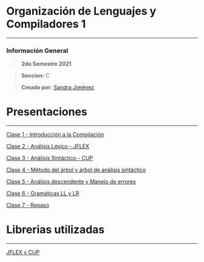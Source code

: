 # Organización de Lenguajes y Compiladores 1 
-------

### Información General 

>  **2do Semestre 2021**  

>  **Seccion:** C

>  **Creado por:** [Sandra Jiménez](https://github.com/sandraeu) 


# Presentaciones 
--------
[Clase 1 - Introducción a la Compilación](https://docs.google.com/presentation/d/1orP_CU1iKt4uRPA5sR2VucdFrP817wwhWCuzJ1qiswQ/edit?usp=sharing)

[Clase 2 - Análisis Léxico - JFLEX](https://docs.google.com/presentation/d/16RTUGsFJQ38OUJNYZTXFD_ND-xuOdRre9v5tSVFunhU/edit?usp=sharing)

[Clase 3 - Análisis Sintáctico - CUP](https://docs.google.com/presentation/d/1HgjbXviFqygMpXld-h-vmRR2dZgXFvQ9ti9-L9oqFq8/edit?usp=sharing)

[Clase 4 - Método del árbol y árbol de análisis sintáctico](https://docs.google.com/presentation/d/1N9Q6Dm5gTrjkF_qn-6CeCvse21u0i8idquTJ0swvKyk/edit?usp=sharing)

[Clase 5 - Análisis descendente y Manejo de errores](https://docs.google.com/presentation/d/1Tv6tXmuRfgWG4kXgYaKrWytSURO2yMZbdHkr-Ql37ik/edit?usp=sharing)

[Clase 6 - Gramáticas LL y LR](https://docs.google.com/presentation/d/1zxW_vJ9C48jd1mexzT3hFAEJBBvfk2trilbwyb4pteE/edit?usp=sharing) 

[Clase 7 - Repaso](https://docs.google.com/presentation/d/1V6EVPvX_GkN0_OXdIyfwCWNmN5kxjZ_huguP3j3IGKM/edit?usp=sharing)

# Librerias utilizadas 
--------
[JFLEX y CUP](https://drive.google.com/file/d/1my9U8TK5VQqvr4eiisXQo5oGy-INtrdv/view)